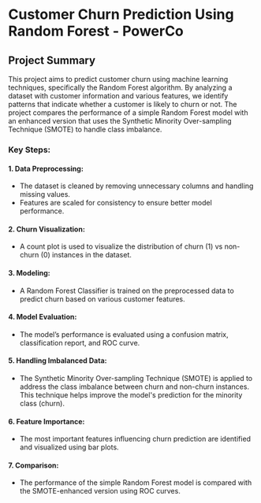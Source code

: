 # Customer Churn Prediction Using Random Forest - PowerCo

## Project Summary

This project aims to predict customer churn using machine learning techniques, specifically the Random Forest algorithm. By analyzing a dataset with customer information and various features, we identify patterns that indicate whether a customer is likely to churn or not. The project compares the performance of a simple Random Forest model with an enhanced version that uses the Synthetic Minority Over-sampling Technique (SMOTE) to handle class imbalance.

### Key Steps:

#### 1. **Data Preprocessing**:
   - The dataset is cleaned by removing unnecessary columns and handling missing values.
   - Features are scaled for consistency to ensure better model performance.

#### 2. **Churn Visualization**:
   - A count plot is used to visualize the distribution of churn (1) vs non-churn (0) instances in the dataset.

#### 3. **Modeling**:
   - A Random Forest Classifier is trained on the preprocessed data to predict churn based on various customer features.

#### 4. **Model Evaluation**:
   - The model’s performance is evaluated using a confusion matrix, classification report, and ROC curve.

#### 5. **Handling Imbalanced Data**:
   - The Synthetic Minority Over-sampling Technique (SMOTE) is applied to address the class imbalance between churn and non-churn instances. This technique helps improve the model's prediction for the minority class (churn).

#### 6. **Feature Importance**:
   - The most important features influencing churn prediction are identified and visualized using bar plots.

#### 7. **Comparison**:
   - The performance of the simple Random Forest model is compared with the SMOTE-enhanced version using ROC curves.
